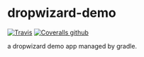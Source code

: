 # dropwizard-demo

[![Travis](https://img.shields.io/travis/pinkyo/dropwizard-demo.svg)](https://travis-ci.org/pinkyo/dropwizard-demo)
[![Coveralls github](https://img.shields.io/coveralls/github/pinkyo/dropwizard-demo.svg)](https://coveralls.io/github/pinkyo/dropwizard-demo)

a dropwizard demo app managed by gradle.

